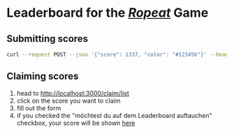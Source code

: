 # Leaderboard for the [_Ropeat_](https://github.com/forUnity/Ropeat/) Game

## Submitting scores

```sh
curl --request POST --json '{"score": 1337, "color": "#123456"}' --header 'Authorization: abcd' http://localhost:3000/backend/submit_score
```

## Claiming scores

1. head to [http://localhost:3000/claim/list](http://localhost:3000/claim/list)
2. click on the score you want to claim
3. fill out the form
4. if you checked the "möchtest du auf dem Leaderboard auftauchen" checkbox, your score will be shown [here](http://localhost:3000/)

